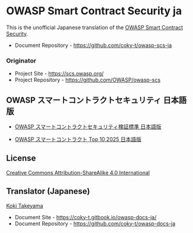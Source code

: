 # OWASP Smart Contract Security ja

This is the unofficial Japanese translation of the [OWASP Smart Contract Security](https://github.com/OWASP/owasp-scs).

- Document Repository - <https://github.com/coky-t/owasp-scs-ja>

### Originator

- Project Site - <https://scs.owasp.org/>
- Project Repository - <https://github.com/OWASP/owasp-scs>

## OWASP スマートコントラクトセキュリティ 日本語版

* [OWASP スマートコントラクトセキュリティ検証標準 日本語版](SCSVS.md)

* [OWASP スマートコントラクト Top 10 2025 日本語版](sctop10.md)

## License

[Creative Commons Attribution-ShareAlike 4.0 International](https://creativecommons.org/licenses/by-sa/4.0/)

## Translator (Japanese)

[Koki Takeyama](https://github.com/coky-t)

- Document Site - <https://coky-t.gitbook.io/owasp-docs-ja/>
- Document Repository - <https://github.com/coky-t/owasp-docs-ja>
